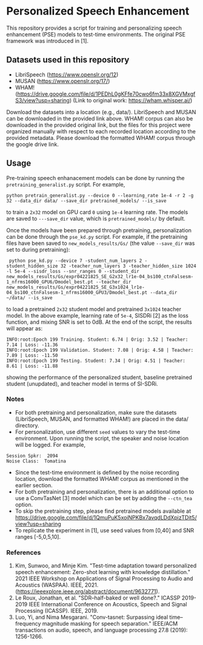 # Personalized Speech Enhancement

This repository provides a script for training and personalizing speech enhancement (PSE) models to test-time environments.  The original PSE framework was introduced in [1]. 

## Datasets used in this repository
* LibriSpeech (https://www.openslr.org/12)
* MUSAN (https://www.openslr.org/17/)
* WHAM! (https://drive.google.com/file/d/1PEDhL0gKFfe70cwo6fm33x8XGVMxgfS3/view?usp=sharing) (Link to original work: https://wham.whisper.ai/)

Download the datasets into a location (e.g., data/). LibriSpeech and MUSAN can be downloaded in the provided link above. WHAM! corpus can also be downloaded in the provided original link, but the files for this project were organized manually with respect to each recorded location according to the provided metadata. Please download the formatted WHAM! corpus through the google drive link. 

## Usage
Pre-training speech enhanacement models can be done by running the ```pretraining_generalist.py``` script. For example,

```
python pretrain_generalist.py --device 0 --learning_rate 1e-4 -r 2 -g 32 --data_dir data/ --save_dir pretrained_models/ --is_save
```
to train a ```2x32``` model on GPU card ```0``` using ```1e-4``` learning rate. The models are saved to ```---save_dir``` value, which is ```pretrained_models/``` by default. 

Once the models have been prepared through pretraining, personalization can be done through the ```pse_kd.py``` script. For example, if the pretraining files have been saved to ```new_models_results/Gs/``` (the value ```--save_dir``` was set to during pretraining):

```
 python pse_kd.py --device 7 -student_num_layers 2 -student_hidden_size 32 -teacher_num_layers 3 -teacher_hidden_size 1024 -l 5e-4 --sisdr_loss --snr_ranges 0 --student_dir new_models_results/Gs/expr04221825_SE_G2x32_lr1e-04_bs100_ctnFalsesm-1_nfrms16000_GPU6/Dmodel_best.pt --teacher_dir new_models_results/Gs/expr04221825_SE_G3x1024_lr1e-04_bs100_ctnFalsesm-1_nfrms16000_GPU3/Dmodel_best.pt --data_dir ~/data/ --is_save
```
to load a pretrained ```2x32``` student model and pretrained ```3x1024``` teacher model. In the above example, learning rate of ```5e-4```, SISDRi [2] as the loss function, and mixing SNR is set to 0dB. At the end of the script, the results will appear as: 
```
INFO:root:Epoch 199 Training. Student: 6.74 | Orig: 3.52 | Teacher: 7.14 | Loss: -11.36
INFO:root:Epoch 199 Validation. Student: 7.08 | Orig: 4.58 | Teacher: 7.89 | Loss: -11.50
INFO:root:Epoch 199 Testing. Student: 7.34 | Orig: 4.51 | Teacher: 8.61 | Loss: -11.88
```
showing the performance of the personalized student, baseline pretrained student (unupdated), and teacher model in terms of SI-SDRi. 

### Notes
- For both pretraining and personalization, make sure the datasets (LibriSpeech, MUSAN, and formatted WHAM!) are placed in the data/ directory. 
- For personalization, use different ```seed``` values to vary the test-time environment. Upon running the script, the speaker and noise location will be logged. For example, 
```
Session Spkr:  2094
Noise Class:  Tomatina
```
- Since the test-time environment is defined by the noise recording location, download the formatted WHAM! corpus as mentioned in the earlier section. 
- For both pretraining and personalization, there is an additional option to use a ConvTasNet [3] model which can be set by adding the ```--ctn_tea``` option. 
- To skip the pretraining step, please find pretrained models available at https://drive.google.com/file/d/1QmuPuK5xoiNPKBx7avqdLDdXpizTDit5/view?usp=sharing
- To replicate the experiment in [1], use seed values from [0,40] and SNR ranges [-5,0,5,10]. 


### References
1. Kim, Sunwoo, and Minje Kim. "Test-time adaptation toward personalized speech enhancement: Zero-shot learning with knowledge distillation." 2021 IEEE Workshop on Applications of Signal Processing to Audio and Acoustics (WASPAA). IEEE, 2021. (https://ieeexplore.ieee.org/abstract/document/9632771).
2. Le Roux, Jonathan, et al. "SDR–half-baked or well done?." ICASSP 2019-2019 IEEE International Conference on Acoustics, Speech and Signal Processing (ICASSP). IEEE, 2019.
3. Luo, Yi, and Nima Mesgarani. "Conv-tasnet: Surpassing ideal time–frequency magnitude masking for speech separation." IEEE/ACM transactions on audio, speech, and language processing 27.8 (2019): 1256-1266.
